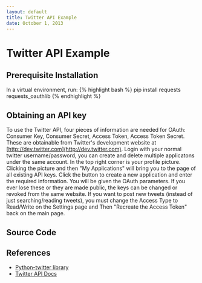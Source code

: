 ```yaml
---
layout: default
title: Twitter API Example
date: October 1, 2013
---
```


# Twitter API Example

## Prerequisite Installation
In a virtual environment, run:
{% highlight bash %}
   pip install requests requests_oauthlib
{% endhighlight %}

## Obtaining an API key
To use the Twitter API, four pieces of information are needed for OAuth: Consumer Key, Consumer Secret, Access Token, Access Token Secret. These are obtainable from Twitter's development website at [http://dev.twitter.com](http://dev.twitter.com). Login with your normal twitter username/password, you can create and delete multiple applicatons under the same account. In the top right corner is your profile picture. Clicking the picture and then "My Applications" will bring you to the page of all existing API keys. Click the button to create  a new application and enter the required information. You will be given the OAuth parameters. If you ever lose these or they are made public, the keys can be changed or revoked from the same website. If you want to post new tweets (instead of just searching/reading tweets), you must change the Access Type to Read/Write on the Settings page and Then "Recreate the Access Token" back on the main page. 

## Source Code
<script src="http://gist-it.appspot.com/github/raspberrypi-aa/aspberrypi-aa/blob/master/TwitterTest.py?footer=0"></script>


## References
* [Python-twitter library](https://github.com/bear/python-twitter)
* [Twitter API Docs](https://dev.twitter.com/)
